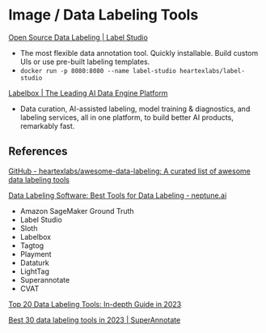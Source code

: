 # Image / Data Labeling Tools

[Open Source Data Labeling | Label Studio](https://labelstud.io/)

- The most flexible data annotation tool. Quickly installable. Build custom UIs or use pre-built labeling templates.
- `docker run -p 8080:8080 --name label-studio heartexlabs/label-studio`

[Labelbox | The Leading AI Data Engine Platform](https://labelbox.com/)

- Data curation, AI-assisted labeling, model training & diagnostics, and labeling services, all in one platform, to build better AI products, remarkably fast.

## References

[GitHub - heartexlabs/awesome-data-labeling: A curated list of awesome data labeling tools](https://github.com/heartexlabs/awesome-data-labeling)

[Data Labeling Software: Best Tools for Data Labeling - neptune.ai](https://neptune.ai/blog/data-labeling-software)

- Amazon SageMaker Ground Truth
- Label Studio
- Sloth
- Labelbox
- Tagtog
- Playment
- Dataturk
- LightTag
- Superannotate
- CVAT

[Top 20 Data Labeling Tools: In-depth Guide in 2023](https://research.aimultiple.com/data-labeling-tools/)

[Best 30 data labeling tools in 2023 | SuperAnnotate](https://www.superannotate.com/blog/best-data-labeling-tools)
